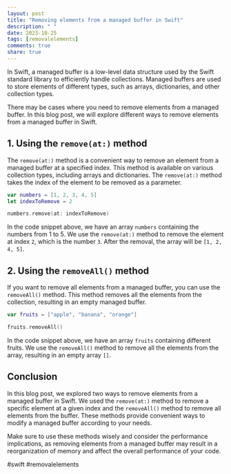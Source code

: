 ```yaml
---
layout: post
title: "Removing elements from a managed buffer in Swift"
description: " "
date: 2023-10-25
tags: [removalelements]
comments: true
share: true
---
```


In Swift, a managed buffer is a low-level data structure used by the Swift standard library to efficiently handle collections. Managed buffers are used to store elements of different types, such as arrays, dictionaries, and other collection types. 

There may be cases where you need to remove elements from a managed buffer. In this blog post, we will explore different ways to remove elements from a managed buffer in Swift.

## 1. Using the `remove(at:)` method

The `remove(at:)` method is a convenient way to remove an element from a managed buffer at a specified index. This method is available on various collection types, including arrays and dictionaries. The `remove(at:)` method takes the index of the element to be removed as a parameter.

```swift
var numbers = [1, 2, 3, 4, 5]
let indexToRemove = 2

numbers.remove(at: indexToRemove)
```

In the code snippet above, we have an array `numbers` containing the numbers from 1 to 5. We use the `remove(at:)` method to remove the element at index `2`, which is the number `3`. After the removal, the array will be `[1, 2, 4, 5]`.

## 2. Using the `removeAll()` method

If you want to remove all elements from a managed buffer, you can use the `removeAll()` method. This method removes all the elements from the collection, resulting in an empty managed buffer.

```swift
var fruits = ["apple", "banana", "orange"]

fruits.removeAll()
```

In the code snippet above, we have an array `fruits` containing different fruits. We use the `removeAll()` method to remove all the elements from the array, resulting in an empty array `[]`.

## Conclusion

In this blog post, we explored two ways to remove elements from a managed buffer in Swift. We used the `remove(at:)` method to remove a specific element at a given index and the `removeAll()` method to remove all elements from the buffer. These methods provide convenient ways to modify a managed buffer according to your needs.

Make sure to use these methods wisely and consider the performance implications, as removing elements from a managed buffer may result in a reorganization of memory and affect the overall performance of your code.

#swift #removalelements